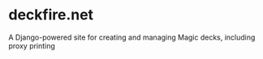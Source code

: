 # deckfire.net
A Django-powered site for creating and managing Magic decks, including proxy printing
